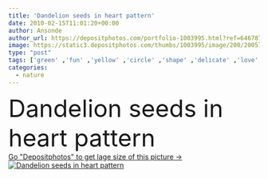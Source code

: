 ```yaml
---
title: 'Dandelion seeds in heart pattern'
date: 2010-02-15T11:01:20+00:00
author: Ansonde
author_url: https://depositphotos.com/portfolio-1003995.html?ref=64678756
image: https://static3.depositphotos.com/thumbs/1003995/image/200/2005792/api_thumb_450.jpg?forcejpeg=true
type: "post"
tags: ['green' ,'fun' ,'yellow' ,'circle' ,'shape' ,'delicate' ,'love' ,'summer' ,'grass' ,'meadow' ,'outdoors' ,'field' ,'joy' ,'nature' ,'spring' ,'outdoor' ,'garden' ,'abstract' ,'plant' ,'weed' ,'cute' ,'bloom' ,'flower' ,'natural' ,'seed' ,'seeds' ,'pattern' ,'sweet' ,'dandelion' ,'stem' ,'symbol' ,'pretty' ,'heart' ,'fragile' ,'farm' ,'romantic' ,'fingers' ,'in' ,'shaped' ,'Fragrance' ,'relationship' ,'ladies' ,'Pusteblume' ,'природа' ,'цветение' ,'yellow heart pattern' ]
categories: 
  - nature
---
```

<div aling="center">
            <font size="60"> Dandelion seeds in heart pattern</font>   
</div>
<div>
    <a href='https://static3.depositphotos.com/thumbs/1003995/image/200/2005792/api_thumb_450.jpg?forcejpeg=true?ref=64678756' target=_blank > Go "Depositphotos" to get lage size of this picture ->
        <img href='https://static3.depositphotos.com/thumbs/1003995/image/200/2005792/api_thumb_450.jpg?forcejpeg=true?ref=64678756' src='https://static3.depositphotos.com/1003995/200/i/950/depositphotos_2005792-stock-photo-dandelion-seeds-in-heart-pattern.jpg?forcejpeg=true' alt='Dandelion seeds in heart pattern' >
    </a>
</div>
